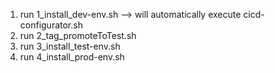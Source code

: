 
1. run 1_install_dev-env.sh
       --> will automatically execute cicd-configurator.sh
3. run 2_tag_promoteToTest.sh
4. run 3_install_test-env.sh
5. run 4_install_prod-env.sh
